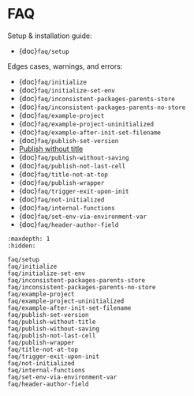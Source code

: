 # FAQ

Setup & installation guide:

- {doc}`faq/setup`

Edges cases, warnings, and errors:

- {doc}`faq/initialize`
- {doc}`faq/initialize-set-env`
- {doc}`faq/inconsistent-packages-parents-store`
- {doc}`faq/inconsistent-packages-parents-no-store`
- {doc}`faq/example-project`
- {doc}`faq/example-project-uninitialized`
- {doc}`faq/example-after-init-set-filename`
- {doc}`faq/publish-set-version`
- [Publish without title](faq/publish-without-title)
- {doc}`faq/publish-without-saving`
- {doc}`faq/publish-not-last-cell`
- {doc}`faq/title-not-at-top`
- {doc}`faq/publish-wrapper`
- {doc}`faq/trigger-exit-upon-init`
- {doc}`faq/not-initialized`
- {doc}`faq/internal-functions`
- {doc}`faq/set-env-via-environment-var`
- {doc}`faq/header-author-field`

```{toctree}
:maxdepth: 1
:hidden:

faq/setup
faq/initialize
faq/initialize-set-env
faq/inconsistent-packages-parents-store
faq/inconsistent-packages-parents-no-store
faq/example-project
faq/example-project-uninitialized
faq/example-after-init-set-filename
faq/publish-set-version
faq/publish-without-title
faq/publish-without-saving
faq/publish-not-last-cell
faq/publish-wrapper
faq/title-not-at-top
faq/trigger-exit-upon-init
faq/not-initialized
faq/internal-functions
faq/set-env-via-environment-var
faq/header-author-field
```
